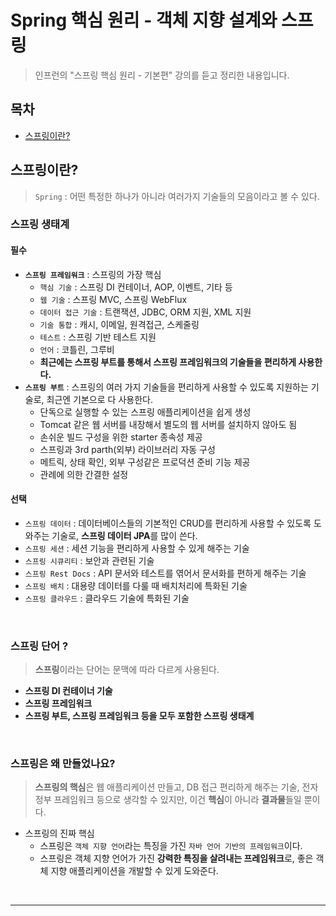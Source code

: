 # Spring 핵심 원리 - 객체 지향 설계와 스프링

> 인프런의 "스프링 핵심 원리 - 기본편" 강의를 듣고 정리한 내용입니다.

## 목차

- [스프링이란?](#스프링이란?)

## 스프링이란?

> `Spring` : 어떤 특정한 하나가 아니라 여러가지 기술들의 모음이라고 볼 수 있다.

### 스프링 생태계

#### 필수
- **`스프링 프레임워크`** : 스프링의 가장 핵심
  - `핵심 기술` : 스프링 DI 컨테이너, AOP, 이벤트, 기타 등
  - `웹 기술` : 스프링 MVC, 스프링 WebFlux
  - `데이터 접근 기술` : 트랜잭션, JDBC, ORM 지원, XML 지원
  - `기술 통합` : 캐시, 이메일, 원격접근, 스케줄링
  - `테스트` : 스프링 기반 테스트 지원
  - `언어` : 코틀린, 그루비
  - **최근에는 스프링 부트를 통해서 스프링 프레임워크의 기술들을 편리하게 사용한다.**
- **`스프링 부트`** : 스프링의 여러 가지 기술들을 편리하게 사용할 수 있도록 지원하는 기술로, 최근엔 기본으로 다 사용한다.
  - 단독으로 실행할 수 있는 스프링 애플리케이션을 쉽게 생성
  - Tomcat 같은 웹 서버를 내장해서 별도의 웹 서버를 설치하지 않아도 됨
  - 손쉬운 빌드 구성을 위한 starter 종속성 제공
  - 스프링과 3rd parth(외부) 라이브러리 자동 구성
  - 메트릭, 상태 확인, 외부 구성같은 프로덕션 준비 기능 제공
  - 관례에 의한 간결한 설정

#### 선택
- `스프링 데이터` : 데이터베이스들의 기본적인 CRUD를 편리하게 사용할 수 있도록 도와주는 기술로, **스프링 데이터 JPA**를 많이 쓴다.
- `스프링 세션` : 세션 기능을 편리하게 사용할 수 있게 해주는 기술
- `스프링 시큐리티` : 보안과 관련된 기술
- `스프링 Rest Docs` : API 문서와 테스트를 엮어서 문서화를 편하게 해주는 기술
- `스프링 배치` : 대용량 데이터를 다룰 때 배치처리에 특화된 기술
- `스프링 클라우드` : 클라우드 기술에 특화된 기술

</br>

### 스프링 단어 ?

> **스프링**이라는 단어는 문맥에 따라 다르게 사용된다.
- **스프링 DI 컨테이너 기술**
- **스프링 프레임워크**
- **스프링 부트, 스프링 프레임워크 등을 모두 포함한 스프링 생태계**

</br>

### 스프링은 왜 만들었나요?

> **스프링의 핵심**은 웹 애플리케이션 만들고, DB 접근 편리하게 해주는 기술, 전자정부 프레임워크 등으로 생각할 수 있지만, 이건 **핵심**이 아니라 **결과물**들일 뿐이다.

- 스프링의 진짜 핵심
  - 스프링은 `객체 지향 언어`라는 특징을 가진 `자바 언어 기반의 프레임워크`이다.
  - 스프링은 객체 지향 언어가 가진 **강력한 특징을 살려내는 프레임워크**로, 좋은 객체 지향 애플리케이션을 개발할 수 있게 도와준다.

</br>

---

</br>


